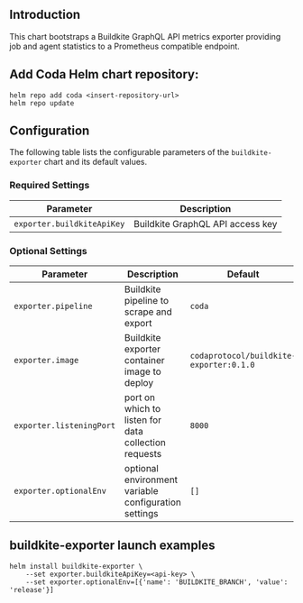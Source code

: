 ## Introduction

This chart bootstraps a Buildkite GraphQL API metrics exporter providing job and agent statistics to a Prometheus compatible endpoint.

## Add Coda Helm chart repository:

 ```console
 helm repo add coda <insert-repository-url>
 helm repo update
 ```

## Configuration

The following table lists the configurable parameters of the `buildkite-exporter` chart and its default values.

### Required Settings

Parameter | Description
--- | ---
`exporter.buildkiteApiKey` | Buildkite GraphQL API access key

### Optional Settings

Parameter | Description | Default
--- | --- | ---
`exporter.pipeline` | Buildkite pipeline to scrape and export | `coda`
`exporter.image` | Buildkite exporter container image to deploy | `codaprotocol/buildkite-exporter:0.1.0`
`exporter.listeningPort` | port on which to listen for data collection requests | `8000`
`exporter.optionalEnv` | optional environment variable configuration settings | `[]`

## buildkite-exporter launch examples

```console
helm install buildkite-exporter \
    --set exporter.buildkiteApiKey=<api-key> \
    --set exporter.optionalEnv=[{'name': 'BUILDKITE_BRANCH', 'value': 'release'}]
```
